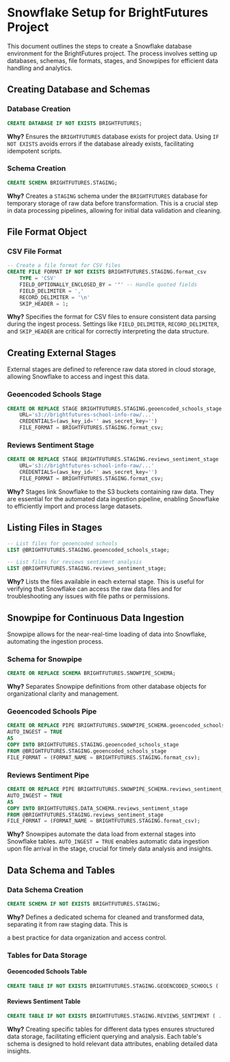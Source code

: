 # Snowflake Setup for BrightFutures Project

This document outlines the steps to create a Snowflake database environment for the BrightFutures project. The process involves setting up databases, schemas, file formats, stages, and Snowpipes for efficient data handling and analytics.

## Creating Database and Schemas

### Database Creation

```sql
CREATE DATABASE IF NOT EXISTS BRIGHTFUTURES;
```

**Why?** Ensures the `BRIGHTFUTURES` database exists for project data. Using `IF NOT EXISTS` avoids errors if the database already exists, facilitating idempotent scripts.

### Schema Creation

```sql
CREATE SCHEMA BRIGHTFUTURES.STAGING;
```

**Why?** Creates a `STAGING` schema under the `BRIGHTFUTURES` database for temporary storage of raw data before transformation. This is a crucial step in data processing pipelines, allowing for initial data validation and cleaning.

## File Format Object

### CSV File Format

```sql
-- Create a file format for CSV files
CREATE FILE FORMAT IF NOT EXISTS BRIGHTFUTURES.STAGING.format_csv
    TYPE = 'CSV'
    FIELD_OPTIONALLY_ENCLOSED_BY = '"' -- Handle quoted fields
    FIELD_DELIMITER = ','
    RECORD_DELIMITER = '\n'
    SKIP_HEADER = 1;
```

**Why?** Specifies the format for CSV files to ensure consistent data parsing during the ingest process. Settings like `FIELD_DELIMITER`, `RECORD_DELIMITER`, and `SKIP_HEADER` are critical for correctly interpreting the data structure.

## Creating External Stages

External stages are defined to reference raw data stored in cloud storage, allowing Snowflake to access and ingest this data.

### Geoencoded Schools Stage

```sql
CREATE OR REPLACE STAGE BRIGHTFUTURES.STAGING.geoencoded_schools_stage
    URL='s3://brightfutures-school-info-raw/...'
    CREDENTIALS=(aws_key_id='' aws_secret_key='')
    FILE_FORMAT = BRIGHTFUTURES.STAGING.format_csv;
```

### Reviews Sentiment Stage

```sql
CREATE OR REPLACE STAGE BRIGHTFUTURES.STAGING.reviews_sentiment_stage
    URL='s3://brightfutures-school-info-raw/...'
    CREDENTIALS=(aws_key_id='' aws_secret_key='')
    FILE_FORMAT = BRIGHTFUTURES.STAGING.format_csv;
```

**Why?** Stages link Snowflake to the S3 buckets containing raw data. They are essential for the automated data ingestion pipeline, enabling Snowflake to efficiently import and process large datasets.

## Listing Files in Stages

```sql
-- List files for geoencoded schools
LIST @BRIGHTFUTURES.STAGING.geoencoded_schools_stage;

-- List files for reviews sentiment analysis
LIST @BRIGHTFUTURES.STAGING.reviews_sentiment_stage;
```

**Why?** Lists the files available in each external stage. This is useful for verifying that Snowflake can access the raw data files and for troubleshooting any issues with file paths or permissions.

## Snowpipe for Continuous Data Ingestion

Snowpipe allows for the near-real-time loading of data into Snowflake, automating the ingestion process.

### Schema for Snowpipe

```sql
CREATE OR REPLACE SCHEMA BRIGHTFUTURES.SNOWPIPE_SCHEMA;
```

**Why?** Separates Snowpipe definitions from other database objects for organizational clarity and management.

### Geoencoded Schools Pipe

```sql
CREATE OR REPLACE PIPE BRIGHTFUTURES.SNOWPIPE_SCHEMA.geoencoded_schools_pipe
AUTO_INGEST = TRUE
AS
COPY INTO BRIGHTFUTURES.STAGING.geoencoded_schools_stage
FROM @BRIGHTFUTURES.STAGING.geoencoded_schools_stage
FILE_FORMAT = (FORMAT_NAME = BRIGHTFUTURES.STAGING.format_csv);
```

### Reviews Sentiment Pipe

```sql
CREATE OR REPLACE PIPE BRIGHTFUTURES.SNOWPIPE_SCHEMA.reviews_sentiment_pipe
AUTO_INGEST = TRUE
AS
COPY INTO BRIGHTFUTURES.DATA_SCHEMA.reviews_sentiment_stage
FROM @BRIGHTFUTURES.STAGING.reviews_sentiment_stage
FILE_FORMAT = (FORMAT_NAME = BRIGHTFUTURES.STAGING.format_csv);
```

**Why?** Snowpipes automate the data load from external stages into Snowflake tables. `AUTO_INGEST = TRUE` enables automatic data ingestion upon file arrival in the stage, crucial for timely data analysis and insights.

## Data Schema and Tables

### Data Schema Creation

```sql
CREATE SCHEMA IF NOT EXISTS BRIGHTFUTURES.STAGING;
```

**Why?** Defines a dedicated schema for cleaned and transformed data, separating it from raw staging data. This is

a best practice for data organization and access control.

### Tables for Data Storage

#### Geoencoded Schools Table

```sql
CREATE TABLE IF NOT EXISTS BRIGHTFUTURES.STAGING.GEOENCODED_SCHOOLS ( ... );
```

#### Reviews Sentiment Table

```sql
CREATE TABLE IF NOT EXISTS BRIGHTFUTURES.STAGING.REVIEWS_SENTIMENT ( ... );
```

**Why?** Creating specific tables for different data types ensures structured data storage, facilitating efficient querying and analysis. Each table's schema is designed to hold relevant data attributes, enabling detailed data insights.
